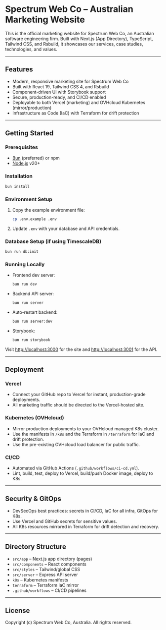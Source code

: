 # Spectrum Web Co – Australian Marketing Website

This is the official marketing website for Spectrum Web Co, an Australian software engineering firm. Built with Next.js (App Directory), TypeScript, Tailwind CSS, and Rsbuild, it showcases our services, case studies, technologies, and values.

---

## Features
- Modern, responsive marketing site for Spectrum Web Co
- Built with React 19, Tailwind CSS 4, and Rsbuild
- Component-driven UI with Storybook support
- Secure, production-ready, and CI/CD enabled
- Deployable to both Vercel (marketing) and OVHcloud Kubernetes (mirror/production)
- Infrastructure as Code (IaC) with Terraform for drift protection

---

## Getting Started

### Prerequisites
- [Bun](https://bun.sh) (preferred) or npm
- [Node.js](https://nodejs.org) v20+

### Installation
```bash
bun install
```

### Environment Setup
1. Copy the example environment file:
   ```bash
   cp .env.example .env
   ```
2. Update `.env` with your database and API credentials.

### Database Setup (if using TimescaleDB)
```bash
bun run db:init
```

### Running Locally
- Frontend dev server:
  ```bash
  bun run dev
  ```
- Backend API server:
  ```bash
  bun run server
  ```
- Auto-restart backend:
  ```bash
  bun run server:dev
  ```
- Storybook:
  ```bash
  bun run storybook
  ```

Visit [http://localhost:3000](http://localhost:3000) for the site and [http://localhost:3001](http://localhost:3001) for the API.

---

## Deployment

### Vercel
- Connect your GitHub repo to Vercel for instant, production-grade deployments.
- All marketing traffic should be directed to the Vercel-hosted site.

### Kubernetes (OVHcloud)
- Mirror production deployments to your OVHcloud managed K8s cluster.
- Use the manifests in `/k8s` and the Terraform in `/terraform` for IaC and drift protection.
- Use the pre-existing OVHcloud load balancer for public traffic.

### CI/CD
- Automated via GitHub Actions (`.github/workflows/ci-cd.yml`).
- Lint, build, test, deploy to Vercel, build/push Docker image, deploy to K8s.

---

## Security & GitOps
- DevSecOps best practices: secrets in CI/CD, IaC for all infra, GitOps for K8s.
- Use Vercel and GitHub secrets for sensitive values.
- All K8s resources mirrored in Terraform for drift detection and recovery.

---

## Directory Structure
- `src/app` – Next.js app directory (pages)
- `src/components` – React components
- `src/styles` – Tailwind/global CSS
- `src/server` – Express API server
- `k8s` – Kubernetes manifests
- `terraform` – Terraform IaC mirror
- `.github/workflows` – CI/CD pipelines

---

## License
Copyright (c) Spectrum Web Co, Australia. All rights reserved.
